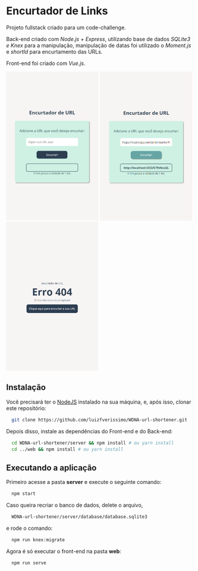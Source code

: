 # Encurtador de Links

Projeto fullstack criado para um code-challenge.

Back-end criado com *Node.js + Express*, utilizando base de dados *SQLite3 e Knex* para a manipulação, manipulação de datas foi utilizado o *Moment.js* e *shortId* para encurtamento das URLs.

Front-end foi criado com *Vue.js*.

<img src="/images/1.png" alt="imagem 1" height="400"/> <img src="/images/2.png" alt="imagem 2" height="400"/> <img src="/images/3.png" alt="imagem 3" height="400"/> 
 
## Instalação

Você precisará ter o [NodeJS](https://nodejs.org) instalado na sua máquina, e, após isso, clonar este repositório:
```sh
  git clone https://github.com/luizfverissimo/WDNA-url-shortener.git
```

Depois disso, instale as dependências do Front-end e do Back-end:
```sh
  cd WDNA-url-shortener/server && npm install # ou yarn install
  cd ../web && npm install # ou yarn install
```
## Executando a aplicação

Primeiro acesse a pasta **server** e execute o seguinte comando:
```sh
  npm start
```

Caso queira recriar o banco de dados, delete o arquivo,
```sh
  WDNA-url-shortener/server/database/database.sqlite3
```
e rode o comando:
```sh
  npm run knex:migrate
```

Agora é só executar o front-end na pasta **web**:
```sh
  npm run serve
  ```

